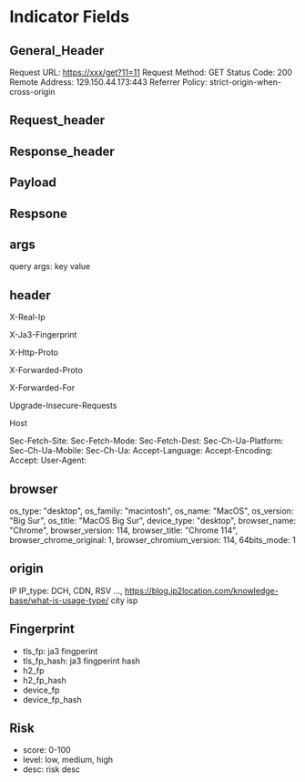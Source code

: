 # Indicator Fields

## General_Header

Request URL: <https://xxx/get?11=11>
Request Method: GET
Status Code: 200
Remote Address: 129.150.44.173:443
Referrer Policy: strict-origin-when-cross-origin

## Request_header

## Response_header

## Payload

## Respsone

## args

query args: key value

## header

X-Real-Ip

X-Ja3-Fingerprint

X-Http-Proto

X-Forwarded-Proto

X-Forwarded-For

Upgrade-Insecure-Requests

Host

Sec-Fetch-Site:
Sec-Fetch-Mode:
Sec-Fetch-Dest:
Sec-Ch-Ua-Platform:
Sec-Ch-Ua-Mobile:
Sec-Ch-Ua:
Accept-Language:
Accept-Encoding:
Accept:
User-Agent:

## browser

os_type: "desktop",
os_family: "macintosh",
os_name: "MacOS",
os_version: "Big Sur",
os_title: "MacOS Big Sur",
device_type: "desktop",
browser_name: "Chrome",
browser_version: 114,
browser_title: "Chrome 114",
browser_chrome_original: 1,
browser_chromium_version: 114,
64bits_mode: 1

## origin

IP
IP_type: DCH, CDN, RSV ..., <https://blog.ip2location.com/knowledge-base/what-is-usage-type/>
city
isp

## Fingerprint

- tls_fp: ja3 fingperint
- tls_fp_hash: ja3 fingperint hash
- h2_fp
- h2_fp_hash
- device_fp
- device_fp_hash

## Risk

- score: 0-100
- level: low, medium, high
- desc: risk desc

